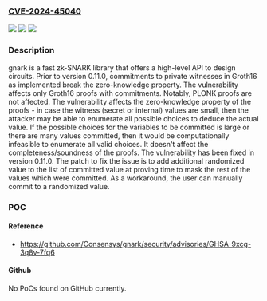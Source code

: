 ### [CVE-2024-45040](https://cve.mitre.org/cgi-bin/cvename.cgi?name=CVE-2024-45040)
![](https://img.shields.io/static/v1?label=Product&message=gnark&color=blue)
![](https://img.shields.io/static/v1?label=Version&message=%3D%20%3C%200.11.0%20&color=brighgreen)
![](https://img.shields.io/static/v1?label=Vulnerability&message=CWE-200%3A%20Exposure%20of%20Sensitive%20Information%20to%20an%20Unauthorized%20Actor&color=brighgreen)

### Description

gnark is a fast zk-SNARK library that offers a high-level API to design circuits. Prior to version 0.11.0, commitments to private witnesses in Groth16 as implemented break the zero-knowledge property. The vulnerability affects only Groth16 proofs with commitments. Notably, PLONK proofs are not affected. The vulnerability affects the zero-knowledge property of the proofs - in case the witness (secret or internal) values are small, then the attacker may be able to enumerate all possible choices to deduce the actual value. If the possible choices for the variables to be committed is large or there are many values committed, then it would be computationally infeasible to enumerate all valid choices. It doesn't affect the completeness/soundness of the proofs. The vulnerability has been fixed in version 0.11.0. The patch to fix the issue is to add additional randomized value to the list of committed value at proving time to mask the rest of the values which were committed. As a workaround, the user can manually commit to a randomized value.

### POC

#### Reference
- https://github.com/Consensys/gnark/security/advisories/GHSA-9xcg-3q8v-7fq6

#### Github
No PoCs found on GitHub currently.

